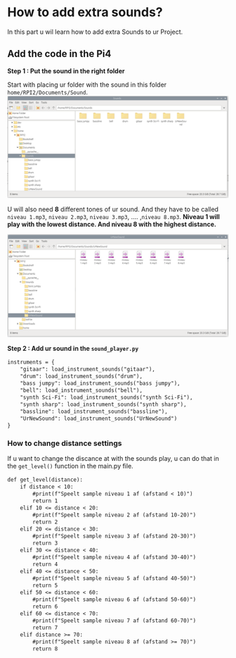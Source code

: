 # How to add extra sounds?
In this part u wil learn how to add extra Sounds to ur Project.

## Add the code in the Pi4
**Step 1 : Put the sound in the right folder**

Start with placing ur folder with the sound in this folder ``home/RPI2/Documents/Sound``. 
![Fysieke_box](./images/Sound_Folder.png)

U will also need **8** different tones of ur sound. And they have to be called ``niveau 1.mp3``, ``niveau 2.mp3``, ``niveau 3.mp3``, .... ,``niveau 8.mp3``.
**Niveau 1 will play with the lowest distance. And niveau 8 with the highest distance.**

![Fysieke_box](./images/New_Sound_Folder.png)

**Step 2 : Add ur sound in the ``sound_player.py``**
```
instruments = {
    "gitaar": load_instrument_sounds("gitaar"),
    "drum": load_instrument_sounds("drum"),
    "bass jumpy": load_instrument_sounds("bass jumpy"),
    "bell": load_instrument_sounds("bell"),
    "synth Sci-Fi": load_instrument_sounds("synth Sci-Fi"),
    "synth sharp": load_instrument_sounds("synth sharp"),
    "bassline": load_instrument_sounds("bassline"),
    "UrNewSound": load_instrument_sounds("UrNewSound")    
}
```
 ### How to change distance settings

 If u want to change the discance at with the sounds play, u can do that in the ``get_level()`` function in the main.py file.
```
def get_level(distance):
    if distance < 10:
        #print(f"Speelt sample niveau 1 af (afstand < 10)")
        return 1
    elif 10 <= distance < 20:
        #print(f"Speelt sample niveau 2 af (afstand 10-20)")
        return 2
    elif 20 <= distance < 30:
        #print(f"Speelt sample niveau 3 af (afstand 20-30)")
        return 3
    elif 30 <= distance < 40:
        #print(f"Speelt sample niveau 4 af (afstand 30-40)")
        return 4
    elif 40 <= distance < 50:
        #print(f"Speelt sample niveau 5 af (afstand 40-50)")
        return 5
    elif 50 <= distance < 60:
        #print(f"Speelt sample niveau 6 af (afstand 50-60)")
        return 6
    elif 60 <= distance < 70:
        #print(f"Speelt sample niveau 7 af (afstand 60-70)")
        return 7
    elif distance >= 70:
        #print(f"Speelt sample niveau 8 af (afstand >= 70)")
        return 8        
```

